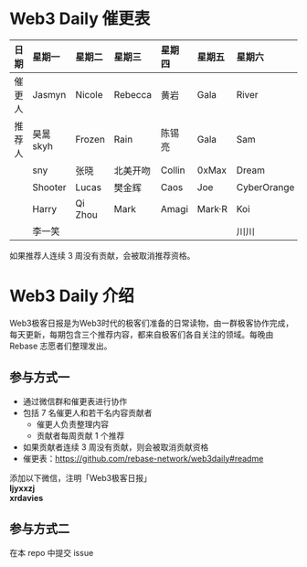 # Web3 Daily 催更表

|日期|星期一|星期二|星期三|星期四|星期五|星期六|星期天|
|:----|:----|:----|:----|:----|:----|:----|:----|
|催更人|Jasmyn      |Nicole        |Rebecca   |黄岩     |Gala        |River        |林柒柒        |
|推荐人|昊暠skyh     |Frozen       |Rain      |陈锡亮    |Gala        |Sam          |Yan          |
|     |sny          |张晓         |北美开吻   |Collin   |0xMax        |Dream        |Zhangxuesong |
|     |Shooter      |Lucas        |樊金辉     |Caos     |Joe         |CyberOrange | Survivor    |
|     |Harry        |Qi Zhou       |Mark     | Amagi    | Mark·R     | Koi        | Aaron Chi   |
|     |李一笑        |              |         |          |            | 川川       | Keven      |

如果推荐人连续 3 周没有贡献，会被取消推荐资格。


# Web3 Daily 介绍
Web3极客日报是为Web3时代的极客们准备的日常读物，由一群极客协作完成，每天更新，每期包含三个推荐内容，都来自极客们各自关注的领域。每晚由 Rebase 志愿者们整理发出。

## 参与方式一
- 通过微信群和催更表进行协作
- 包括 7 名催更人和若干名内容贡献者
  - 催更人负责整理内容
  - 贡献者每周贡献 1 个推荐 
- 如果贡献者连续 3 周没有贡献，则会被取消贡献资格
- 催更表：https://github.com/rebase-network/web3daily#readme

添加以下微信，注明「Web3极客日报」  
**ljyxxzj**  
**xrdavies**  


## 参与方式二
在本 repo 中提交 issue

